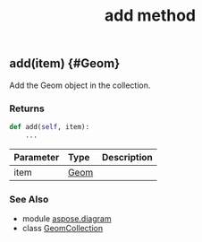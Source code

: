 ﻿---
title: add method
second_title: Aspose.Diagram for Python via .NET API References
description: 
type: docs
weight: 20
url: /python-net/aspose.diagram/geomcollection/add/
is_root: false
---

## add(item) {#Geom}

Add the Geom object in the collection.

### Returns 





```python
def add(self, item):
    ...
```


| Parameter | Type | Description |
| :- | :- | :- |
| item | [Geom](/diagram/python-net/aspose.diagram/geom) |  |



### See Also
* module [aspose.diagram](../../)
* class [GeomCollection](/diagram/python-net/aspose.diagram/geomcollection)
